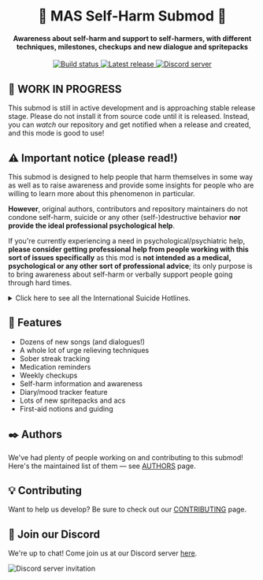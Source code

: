 <h1 align="center">💛 MAS Self-Harm Submod 💛</h1>
<h4 align="center">Awareness about self-harm and support to self-harmers, with different
techniques, milestones, checkups and new dialogue and spritepacks</h3>
<p align="center">
  <a href="https://github.com/my-otter-self/monika_selfharm/actions/workflows/lint-on-push.yml">
    <img alt="Build status" src="https://img.shields.io/github/workflow/status/my-otter-self/monika_selfharm/Lint%20source%20tree%20on%20push/main">
  </a>
  <a href="https://github.com/my-otter-self/monika_selfharm/releases/latest">
    <img alt="Latest release" src="https://img.shields.io/github/v/release/my-otter-self/monika_selfharm">
  </a>
  <a href="https://mon.icu/discord">
    <img alt="Discord server" src="https://discordapp.com/api/guilds/970747033071804426/widget.png?style=shield">
  </a>
</p>

## 🚨 WORK IN PROGRESS

This submod is still in active development and is approaching stable
release stage. Please do not install it from source code until it is
released. Instead, you can *watch* our repository and get notified
when a release and created, and this mode is good to use!


## ⚠️ Important notice (please read!)

This submod is designed to help people that harm themselves in some way
as well as to raise awareness and provide some insights for people who are
willing to learn more about this phenomenon in particular.

**However**, original authors, contributors and repository maintainers
do not condone self-harm, suicide or any other (self-)destructive behavior
**nor provide the ideal professional psychological help**.

If you're currently experiencing a need in psychological/psychiatric help,
**please consider getting professional help from people working with this
sort of issues specifically** as this mod is **not intended as a medical,
psychological or any other sort of professional advice**; its only purpose
is to bring awareness about self-harm or verbally support people
going through hard times.

<details>
<summary>Click here to see all the International Suicide Hotlines. </summary>

| Country                          | Emergency | Crisis line                                                                                 |
|----------------------------------|-----------|---------------------------------------------------------------------------------------------|
| Algeria                          | 34342, 43 | 0021 3983 2000 58                                                                           |
| Argentina                        | 911       | 135                                                                                         |
| Armenia                          | 911, 112  | (2) 538194                                                                                  |
| Australia                        | 000       | 131114                                                                                      |
| Austria                          | 112       | 142, 147 (for youth)                                                                        |
| Bahamas                          | 911       | (2) 322-2763                                                                                |
| Bahrain                          | 999       |                                                                                             |
| Bangladesh                       | 999       |                                                                                             |
| Barbados                         | 911       | (246) 4299999                                                                               |
| Belgium                          | 112       | 1813                                                                                        |
| Bolivia                          | 911       | 3911270                                                                                     |
| Bosnia & Herzegovina             |           | 080 05 03 05                                                                                |
| Botswana                         | 911       | +2673911270                                                                                 |
| Brazil                           | 188       |                                                                                             |
| Bulgaria                         | 112       | 0035 9249 17 223                                                                            |
| Canada                           | 911       | 1 (833) 456 4566                                                                            |
| China                            | 110       | 800-810-1117                                                                                |
| Colombia                         |           | 1(00 57 5) 372 27 27 (24/7 Helpline in Baranquilla), (57-1) 323 24 25 (24/7 Hotline Bogota) |
| Croatia                          | 112       |                                                                                             |
| Cyprus                           | 112       | 8000 7773                                                                                   |
| Czech Republic                   | 112       |                                                                                             |
| Denmark                          | 112       | 4570201201                                                                                  |
| Egypt                            | 122       | 131114                                                                                      |
| Estonia                          | 112       | 3726558088, 3726555688 (in Russian)                                                         |
| Ethiopia                         | 911       |                                                                                             |
| Finland                          | 112       | 010 195 202                                                                                 |
| France                           | 112       | 0145394000                                                                                  |
| Germany                          | 112       | 08001810771                                                                                 |
| Ghana                            | 999       | 2332 444 71279                                                                              |
| Greece                           | 1018      |                                                                                             |
| Guyana                           | 999       | 223-0001                                                                                    |
| Holland                          |           | 09000767                                                                                    |
| Hong Kong                        | 999       | 852 2382 0000                                                                               |
| Hungary                          | 112       | 116123                                                                                      |
| India                            | 112       | 8888817666                                                                                  |
| Indonesia                        | 112       | 1-800-273-8255                                                                              |
| Iran                             | 110       | 1480                                                                                        |
| Ireland                          | 116123    | +4408457909090                                                                              |
| Israel                           | 100       | 1201                                                                                        |
| Italy                            | 112       | 800860022                                                                                   |
| Jamaica                          |           | 1-888-429-KARE (5273)                                                                       |
| Japan                            | 110       | 810352869090                                                                                |
| Jordan                           | 911       | 110                                                                                         |
| Kenya                            | 999       | 722178177                                                                                   |
| Kuwait                           | 112       | 94069304                                                                                    |
| Latvia                           | 113       | 371 67222922                                                                                |
| Lebanon                          |           | 1564                                                                                        |
| Liberia                          | 911       | 6534308                                                                                     |
| Luxembourg                       | 112       | 352 45 45 45                                                                                |
| Malaysia                         | 999       | (06) 2842500                                                                                |
| Malta                            |           | 179                                                                                         |
| Mauritius                        | 112       | +230 800 93 93                                                                              |
| Mexico                           | 911       | 5255102550                                                                                  |
| Netherlands                      | 112       | 900 0113                                                                                    |
| New Zealand                      | 111       | 1737                                                                                        |
| Nigeria                          |           | 234 8092106493                                                                              |
| Norway                           | 112       | +4781533300                                                                                 |
| Pakistan                         | 115       |                                                                                             |
| Philippines                      | 911       | 028969191                                                                                   |
| Poland                           | 112       | 5270000                                                                                     |
| Portugal                         | 112       | 21 854 07 40, 8 96 898 21 50                                                                |
| Qatar                            | 999       |                                                                                             |
| Romania                          | 112       | 0800 801200                                                                                 |
| Russia                           | 112       | 0078202577577                                                                               |
| Saint Vincent and the Grenadines |           | 9784 456 1044                                                                               |
| Saudi Arabia                     | 112       |                                                                                             |
| Serbia                           |           | (+381) 21-6623-393                                                                          |
| Singapore                        | 999       | 1 800 2214444                                                                               |
| Spain                            | 112       | 914590050                                                                                   |
| South Africa                     | 10111     | 0514445691                                                                                  |
| South Korea                      | 112       | (02) 7158600                                                                                |
| Sri Lanka                        |           | 011 057 2222662                                                                             |
| Sudan                            |           | (249) 11-555-253                                                                            |
| Sweden                           | 112       | 46317112400                                                                                 |
| Switzerland                      | 112       | 143                                                                                         |
| Tanzania                         | 112       |                                                                                             |
| Thailand                         |           | (02) 713-6793                                                                               |
| Tonga                            |           | 23000                                                                                       |
| Trinidad and Tobago              |           | (868) 645 2800                                                                              |
| Tunisia                          | 197       |                                                                                             |
| Turkey                           | 112       |                                                                                             |
| Uganda                           | 112       | 0800 21 21 21                                                                               |
| United Arab Emirates             |           | 800 46342                                                                                   |
| United Kingdom                   | 112       | 0800 689 5652                                                                               |
| United States                    | 911       | (800) 273-8255                                                                              |
| Zambia                           | 999       | +260960264040                                                                               |
| Zimbabwe                         | 999       | 080 12 333 333                                                                              |
</details>


## 🌟 Features

  * Dozens of new songs (and dialogues!)
  * A whole lot of urge relieving techniques
  * Sober streak tracking
  * Medication reminders
  * Weekly checkups
  * Self-harm information and awareness
  * Diary/mood tracker feature
  * Lots of new spritepacks and acs
  * First-aid notions and guiding


## ✒️ Authors

We've had plenty of people working on and contributing to this submod! Here's the maintained list of them — see [AUTHORS](AUTHORS.md) page.


## 💡 Contributing

Want to help us develop? Be sure to check out our [CONTRIBUTING](CONTRIBUTING.md) page.


## 💬 Join our Discord

We're up to chat! Come join us at our Discord server [here](https://mon.icu/discord).

![Discord server invitation](https://discordapp.com/api/guilds/970747033071804426/widget.png?style=banner3)
